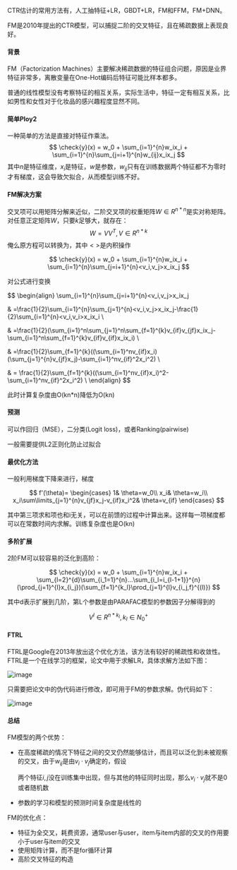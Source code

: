 CTR估计的常用方法有，人工抽特征+LR，GBDT+LR，FM和FFM，FM+DNN。

FM是2010年提出的CTR模型，可以捕捉二阶的交叉特征，且在稀疏数据上表现良好。

#### 背景

FM（Factorization Machines）主要解决稀疏数据的特征组合问题，原因是业界特征非常多，离散变量在One-Hot编码后特征可能比样本都多。


普通的线性模型没有考察特征的相互关系，实际生活中，特征一定有相互关系，比如男性和女性对于化妆品的感兴趣程度显然不同。

#### 简单Ploy2

一种简单的方法是直接对特征作乘法。
$$
\check{y}(x) = w_0 + \sum_{i=1}^{n}w_ix_i + \sum_{i=1}^{n}\sum_{j=i+1}^{n}w_{ij}x_ix_j
$$
其中$n$是特征维度，$x_i$是特征，$w$是参数，$w_{ij}$只有在训练数据两个特征都不为零时才有梯度，这会导致欠拟合，从而模型训练不好。

#### FM解决方案

交叉项可以用矩阵分解来近似，二阶交叉项的权重矩阵$W\in R^{n*n}$是实对称矩阵。对任意正定矩阵$W$，只要$k$足够大，就存在：
$$
W=VV^T,V\in R^{n*k}
$$
俺么原方程可以转换为，其中$<>$是内积操作

$$
\check{y}(x) = w_0 + \sum_{i=1}^{n}w_ix_i + \sum_{i=1}^{n}\sum_{j=i+1}^{n}<v_i,v_j>x_ix_j
$$

对公式进行变换

$$
\begin{align}
\sum_{i=1}^{n}\sum_{j=i+1}^{n}<v_i,v_j>x_ix_j 

& =\frac{1}{2}\sum_{i=1}^{n}\sum_{j=1}^{n}<v_i,v_j>x_ix_j-\frac{1}{2}\sum_{i=1}^{n}<v_i,v_i>x_ix_i \\

& =\frac{1}{2}(\sum_{i=1}^n\sum_{j=1}^n\sum_{f=1}^{k}v_{if}v_{jf}x_ix_j-\sum_{i=1}^n\sum_{f=1}^{k}v_{if}v_{if}x_ix_i) \\

& =\frac{1}{2}\sum_{f=1}^{k}((\sum_{i=1}^nv_{if}x_i)(\sum_{j=1}^{n}v_{jf}x_j)-\sum_{i=1}^nv_{if}^2x_i^2) \\

& = \frac{1}{2}\sum_{f=1}^{k}((\sum_{i=1}^nv_{if}x_i)^2-\sum_{i=1}^nv_{if}^2x_i^2) \\
\end{align}
$$

此时计算复杂度由O(kn*n)降低为O(kn)

#### 预测

可以作回归（MSE），二分类(Logit loss)，或者Ranking(pairwise)

一般需要提供L2正则化防止过拟合

#### 最优化方法

一般利用梯度下降来进行，梯度


$$
f'(\theta)=
\begin{cases}
1& \theta=w_0\\
x_i& \theta=w_i\\
x_i\sum\limits_{j=1}^{n}v_{jf}x_j-v_{if}x_i^2& \theta=v_{if}
\end{cases}
$$

其中第三项求和项也和i无关，可以在前馈的过程中计算出来。这样每一项梯度都可以在常数时间内求解。训练复杂度也是O(kn)

#### 多阶扩展


2阶FM可以较容易的泛化到高阶：


$$
\check{y}(x) = w_0 + \sum_{i=1}^{n}w_ix_i + \sum_{l=2}^{d}\sum_{i_1=1}^{n}...\sum_{i_l=i_{l-1+1}}^{n}(\prod_{j=1}^{l}x_{i_j})(\sum_{f=1}^{k_l}\prod_{j=1}^{l}v_{i_j,f}^{(l)})
$$

其中d表示扩展到几阶，第L个参数是由PARAFAC模型的参数因子分解得到的


$$
V^l\in R^{n*k_l},k_l\in N_0^+
$$
#### FTRL

FTRL是Google在2013年放出这个优化方法，该方法有较好的稀疏性和收敛性。FTRL是一个在线学习的框架，论文中用于求解LR，具体求解方法如下图：

![image](https://pic1.zhimg.com/v2-a74f2deeea7eb48212a72d13315f4e0c_r.jpg)

只需要把论文中的伪代码进行修改，即可用于FM的参数求解。伪代码如下：


![image](https://pic2.zhimg.com/v2-f906a4d4a867eacf8dad6a8eb55d06bd_r.jpg)

#### 总结

FM模型的两个优势：

- 在高度稀疏的情况下特征之间的交叉仍然能够估计，而且可以泛化到未被观察的交叉，由于$w_{ij}$是由$v_i \cdot v_j$确定的，假设

  两个特征$i,j$没在训练集中出现，但与其他的特征同时出现，那么$v_i \cdot v_j$就不是0或者随机数

- 参数的学习和模型的预测时间复杂度是线性的

FM的优化点：

- 特征为全交叉，耗费资源，通常user与user，item与item内部的交叉的作用要小于user与item的交叉
- 使用矩阵计算，而不是for循环计算
- 高阶交叉特征的构造
